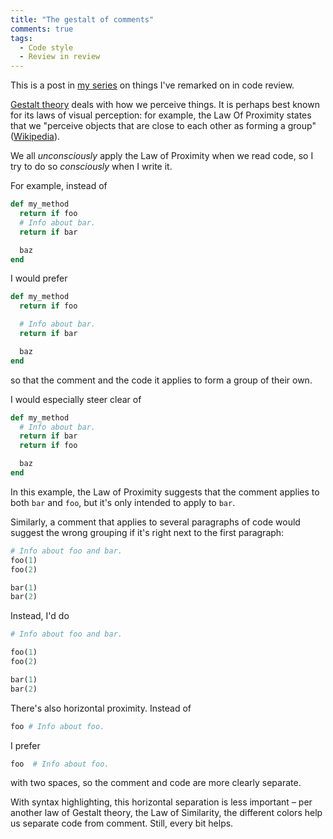 ```yaml
---
title: "The gestalt of comments"
comments: true
tags:
  - Code style
  - Review in review
---
```


This is a post in [my series](/tag/review-in-review) on things I've remarked on in code review.

[Gestalt theory](http://en.wikipedia.org/wiki/Gestalt_psychology) deals with how we perceive things. It is perhaps best known for its laws of visual perception: for example, the Law Of Proximity states that we "perceive objects that are close to each other as forming a group" ([Wikipedia](http://en.wikipedia.org/wiki/Gestalt_psychology#Gestalt_laws_of_grouping)).

We all *unconsciously* apply the Law of Proximity when we read code, so I try to do so *consciously* when I write it.

For example, instead of

``` ruby
def my_method
  return if foo
  # Info about bar.
  return if bar

  baz
end
```

I would prefer

``` ruby
def my_method
  return if foo

  # Info about bar.
  return if bar

  baz
end
```

so that the comment and the code it applies to form a group of their own.

I would especially steer clear of

``` ruby
def my_method
  # Info about bar.
  return if bar
  return if foo

  baz
end
```

In this example, the Law of Proximity suggests that the comment applies to both `bar` and `foo`, but it's only intended to apply to `bar`.

Similarly, a comment that applies to several paragraphs of code would suggest the wrong grouping if it's right next to the first paragraph:

``` ruby
# Info about foo and bar.
foo(1)
foo(2)

bar(1)
bar(2)
```

Instead, I'd do

``` ruby
# Info about foo and bar.

foo(1)
foo(2)

bar(1)
bar(2)
```

There's also horizontal proximity. Instead of

``` ruby
foo # Info about foo.
```

I prefer

``` ruby
foo  # Info about foo.
```

with two spaces, so the comment and code are more clearly separate.

With syntax highlighting, this horizontal separation is less important – per another law of Gestalt theory, the Law of Similarity, the different colors help us separate code from comment. Still, every bit helps.

